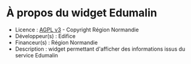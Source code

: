 # À propos du widget Edumalin

* Licence : [AGPL v3](http://www.gnu.org/licenses/agpl.txt) - Copyright Région Normandie
* Développeur(s) : Edifice
* Financeur(s) : Région Normandie
* Description : widget permettant d'afficher des informations issus du service Edumalin

